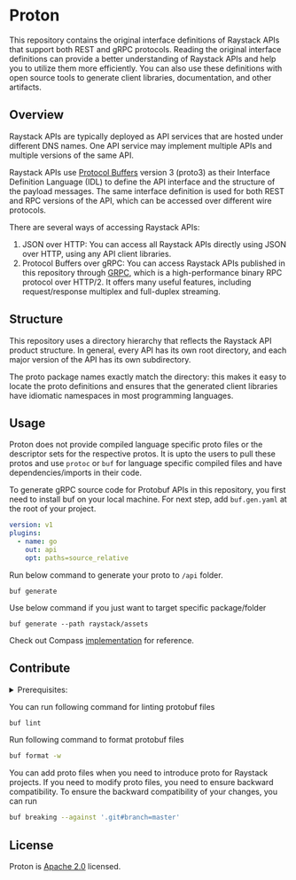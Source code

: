 # Proton

This repository contains the original interface definitions of Raystack APIs that support both REST and gRPC protocols. Reading the original interface definitions can provide a better understanding of Raystack APIs and help you to utilize them more efficiently. You can also use these definitions with open source tools to generate client libraries, documentation, and other artifacts.

## Overview

Raystack APIs are typically deployed as API services that are hosted under different DNS names. One API service may implement multiple APIs and multiple versions of the same API.

Raystack APIs use [Protocol Buffers](https://github.com/google/protobuf) version 3 (proto3) as their Interface Definition Language (IDL) to define the API interface and the structure of the payload messages. The same interface definition is used for both REST and RPC versions of the API, which can be accessed over different wire protocols.

There are several ways of accessing Raystack APIs:

1.  JSON over HTTP: You can access all Raystack APIs directly using JSON over HTTP, using any API client libraries.
2.  Protocol Buffers over gRPC: You can access Raystack APIs published in this repository through [GRPC](https://github.com/grpc), which is a high-performance binary RPC protocol over HTTP/2. It offers many useful features, including request/response multiplex and full-duplex streaming.

## Structure

This repository uses a directory hierarchy that reflects the Raystack API product structure. In general, every API has its own root directory, and each major version of the API has its own subdirectory.

The proto package names exactly match the directory: this makes it easy to locate the proto definitions and ensures that the generated client libraries have idiomatic namespaces in most programming languages.

## Usage

Proton does not provide compiled language specific proto files or the descriptor sets for the respective protos. It is upto the users to pull these protos and use `protoc` or `buf` for language specific compiled files and have dependencies/imports in their code.

To generate gRPC source code for Protobuf APIs in this repository, you first need to install buf on your local machine. For next step, add `buf.gen.yaml` at the root of your project.

```yaml
version: v1
plugins:
  - name: go
    out: api
    opt: paths=source_relative
```

Run below command to generate your proto to `/api` folder.

```
buf generate
```

Use below command if you just want to target specific package/folder

```
buf generate --path raystack/assets
```

Check out Compass [implementation](https://github.com/raystack/compass) for reference.

## Contribute

<details>
  <summary>Prerequisites:</summary>
  
- [Buf](https://docs.buf.build/installation)
- [Git](https://git-scm.com/book/en/v2/Getting-Started-Installing-Git)

</details>

You can run following command for linting protobuf files

```sh
buf lint
```

Run following command to format protobuf files

```sh
buf format -w
```

You can add proto files when you need to introduce proto for Raystack projects. If you need to modify proto files, you need to ensure backward compatibility. To ensure the backward compatibility of your changes, you can run

```sh
buf breaking --against '.git#branch=master'
```

## License

Proton is [Apache 2.0](LICENSE) licensed.

